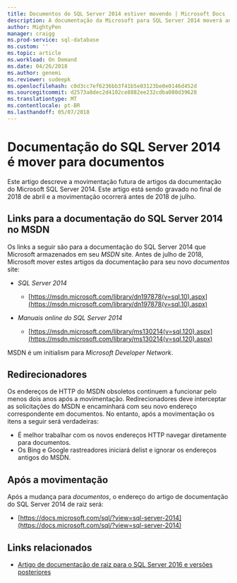 ```yaml
---
title: Documentos do SQL Server 2014 estiver movendo | Microsoft Docs
description: A documentação da Microsoft para SQL Server 2014 moverá antes de julho de 2018, do MSDN aqui em documentos.
author: MightyPen
manager: craigg
ms.prod-service: sql-database
ms.custom: ''
ms.topic: article
ms.workload: On Demand
ms.date: 04/26/2018
ms.author: genemi
ms.reviewer: sudeepk
ms.openlocfilehash: c0d3cc7ef6236bb3f41b5e03123be0e0146d452d
ms.sourcegitcommit: d2573a8dec2d4102ce8882ee232cdba080d39628
ms.translationtype: MT
ms.contentlocale: pt-BR
ms.lasthandoff: 05/07/2018
---
```

# <a name="documentation-for-sql-server-2014-is-moving-to-docs"></a>Documentação do SQL Server 2014 é mover para documentos

Este artigo descreve a movimentação futura de artigos da documentação do Microsoft SQL Server 2014. Este artigo está sendo gravado no final de 2018 de abril e a movimentação ocorrerá antes de 2018 de julho.

## <a name="links-to-sql-server-2014-documentation-on-msdn"></a>Links para a documentação do SQL Server 2014 no MSDN

Os links a seguir são para a documentação do SQL Server 2014 que Microsoft armazenados em seu *MSDN* site. Antes de julho de 2018, Microsoft mover estes artigos da documentação para seu novo *documentos* site:

- *SQL Server 2014*
    - [https://msdn.microsoft.com/library/dn197878(v=sql.10).aspx](https://msdn.microsoft.com/library/dn197878(v=sql.10).aspx)

- *Manuais online do SQL Server 2014*
    - [https://msdn.microsoft.com/library/ms130214(v=sql.120).aspx](https://msdn.microsoft.com/library/ms130214(v=sql.120).aspx)

MSDN é um initialism para *Microsoft Developer Network*.


## <a name="redirectors"></a>Redirecionadores

Os endereços de HTTP do MSDN obsoletos continuem a funcionar pelo menos dois anos após a movimentação. Redirecionadores deve interceptar as solicitações do MSDN e encaminhará com seu novo endereço correspondente em documentos. No entanto, após a movimentação os itens a seguir será verdadeiras:

- É melhor trabalhar com os novos endereços HTTP navegar diretamente para documentos.
- Os Bing e Google rastreadores iniciará delist e ignorar os endereços antigos do MSDN.


## <a name="after-the-move"></a>Após a movimentação

Após a mudança para *documentos*, o endereço do artigo de documentação do SQL Server 2014 de raiz será:

- [https://docs.microsoft.com/sql/?view=sql-server-2014](https://docs.microsoft.com/sql/?view=sql-server-2014)


## <a name="related-links"></a>Links relacionados

- [Artigo de documentação de raiz para o SQL Server 2016 e versões posteriores](https://docs.microsoft.com/sql/?view=sql-server-2016)


